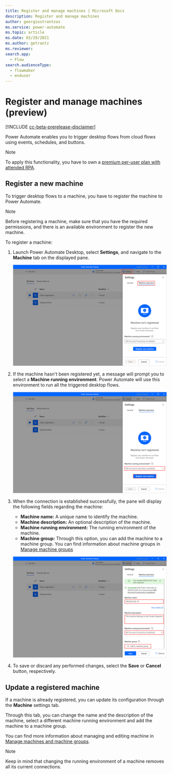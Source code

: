 ```yaml
---
title: Register and manage machines | Microsoft Docs
description: Register and manage machines
author: georgiostrantzas
ms.service: power-automate
ms.topic: article
ms.date: 03/29/2021
ms.author: getrantz
ms.reviewer:
search.app: 
  - Flow
search.audienceType: 
  - flowmaker
  - enduser
---
```


# Register and manage machines (preview)

[!INCLUDE [cc-beta-prerelease-disclaimer](../includes/cc-beta-prerelease-disclaimer.md)]

Power Automate enables you to trigger desktop flows from cloud flows using events, schedules, and buttons. 

> [!NOTE]
> To apply this functionality, you have to own a [premium per-user plan with attended RPA](). 

## Register a new machine

To trigger desktop flows to a machine, you have to register the machine to Power Automate. 

> [!NOTE]
> Before registering a machine, make sure that you have the required
permissions, and there is an available environment to register the new machine.

To register a machine:

1. Launch Power Automate Desktop, select **Settings**, and navigate to the **Machine** tab on the displayed pane. 

    ![The Machine tab in Settings](./media/manage-machines/machine-settings.png)

1. If the machine hasn't been registered yet, a message will prompt you to select a **Machine running environment**. Power Automate will use this environment to run all the triggered desktop flows.

    ![A message that prompts user to register the machine](./media/manage-machines/register-machine.png)

1. When the connection is established successfully, the pane will display the following fields regarding the machine:
    - **Machine name:** A unique name to identify the machine.
    - **Machine description:** An optional description of the machine.
    - **Machine running environment:** The running environment of the machine.
    - **Machine group:** Through this option, you can add the machine to a machine group. You can find information about machine groups in [Manage machine groups](manage-machine-groups.md)

    ![The details of a machine](./media/manage-machines/machine-details.png)

1. To save or discard any performed changes, select the **Save** or **Cancel** button, respectively.

## Update a registered machine

If a machine is already registered, you can update its configuration through the **Machine** settings tab.

Through this tab, you can change the name and the description of the machine, select a different machine running environment and add the machine to a machine group.

You can find more information about managing and editing machine in [Manage machines and machine groups](manage-machines-portal.md).

> [!NOTE]
> Keep in mind that changing the running environment of a machine removes all its current connections.
